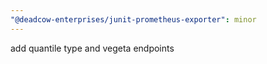 ```yaml
---
"@deadcow-enterprises/junit-prometheus-exporter": minor
---
```


add quantile type and vegeta endpoints
